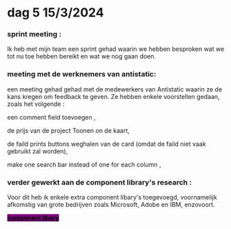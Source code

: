 # dag 5 15/3/2024

### sprint meeting :&#x20;

Ik heb met mijn team een sprint gehad waarin we hebben besproken wat we tot nu toe hebben bereikt en wat we nog gaan doen.

### meeting met de werknemers van antistatic:&#x20;

een meeting gehad gehad met de medewerkers van Antistatic waarin ze de kans kregen om feedback te geven. Ze hebben enkele voorstellen gedaan, zoals het volgende :&#x20;

een comment field toevoegen ,

de prijs van de project Toonen on de kaart,

de faild prints buttons weghalen van de card (omdat de faild niet vaak gebruikt zal worden),

make one search bar instead of one for each column ,

### verder gewerkt aan de component library's research :

Voor dit heb ik enkele extra component libary's toegevoegd, voornamelijk afkomstig van grote bedrijven zoals Microsoft, Adobe en IBM, enzovoort.

[<mark style="background-color:purple;">**component libary**</mark>](../research/component-libarys-research-en.md)






